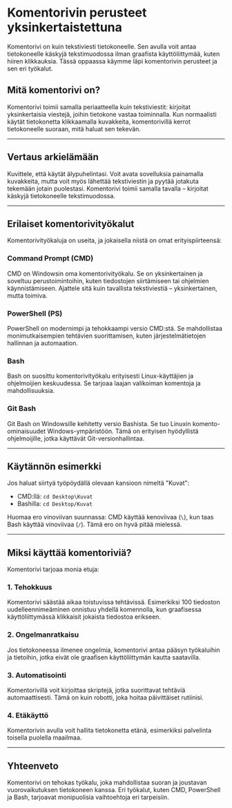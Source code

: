 # Komentorivin perusteet yksinkertaistettuna

Komentorivi on kuin tekstiviesti tietokoneelle. Sen avulla voit antaa tietokoneelle käskyjä tekstimuodossa ilman graafista käyttöliittymää, kuten hiiren klikkauksia. Tässä oppaassa käymme läpi komentorivin perusteet ja sen eri työkalut.

## Mitä komentorivi on?
Komentorivi toimii samalla periaatteella kuin tekstiviestit: kirjoitat yksinkertaisia viestejä, joihin tietokone vastaa toiminnalla. Kun normaalisti käytät tietokonetta klikkaamalla kuvakkeita, komentorivillä kerrot tietokoneelle suoraan, mitä haluat sen tekevän.

---

## Vertaus arkielämään
Kuvittele, että käytät älypuhelintasi. Voit avata sovelluksia painamalla kuvakkeita, mutta voit myös lähettää tekstiviestin ja pyytää jotakuta tekemään jotain puolestasi. Komentorivi toimii samalla tavalla – kirjoitat käskyjä tietokoneelle tekstimuodossa.

---

## Erilaiset komentorivityökalut
Komentorivityökaluja on useita, ja jokaisella niistä on omat erityispiirteensä:

### Command Prompt (CMD)
CMD on Windowsin oma komentorivityökalu. Se on yksinkertainen ja soveltuu perustoimintoihin, kuten tiedostojen siirtämiseen tai ohjelmien käynnistämiseen. Ajattele sitä kuin tavallista tekstiviestiä – yksinkertainen, mutta toimiva.

### PowerShell (PS)
PowerShell on modernimpi ja tehokkaampi versio CMD:stä. Se mahdollistaa monimutkaisempien tehtävien suorittamisen, kuten järjestelmätietojen hallinnan ja automaation.

### Bash
Bash on suosittu komentorivityökalu erityisesti Linux-käyttäjien ja ohjelmoijien keskuudessa. Se tarjoaa laajan valikoiman komentoja ja mahdollisuuksia.

### Git Bash
Git Bash on Windowsille kehitetty versio Bashista. Se tuo Linuxin komento-ominaisuudet Windows-ympäristöön. Tämä on erityisen hyödyllistä ohjelmoijille, jotka käyttävät Git-versionhallintaa.

---

## Käytännön esimerkki
Jos haluat siirtyä työpöydällä olevaan kansioon nimeltä "Kuvat":

- CMD:llä: `cd Desktop\Kuvat`
- Bashilla: `cd Desktop/Kuvat`

Huomaa ero vinoviivan suunnassa: CMD käyttää kenoviivaa (`\`), kun taas Bash käyttää vinoviivaa (`/`). Tämä ero on hyvä pitää mielessä.

---

## Miksi käyttää komentoriviä?
Komentorivi tarjoaa monia etuja:

### 1. Tehokkuus
Komentorivi säästää aikaa toistuvissa tehtävissä. Esimerkiksi 100 tiedoston uudelleennimeäminen onnistuu yhdellä komennolla, kun graafisessa käyttöliittymässä klikkaisit jokaista tiedostoa erikseen.

### 2. Ongelmanratkaisu
Jos tietokoneessa ilmenee ongelmia, komentorivi antaa pääsyn työkaluihin ja tietoihin, jotka eivät ole graafisen käyttöliittymän kautta saatavilla.

### 3. Automatisointi
Komentorivillä voit kirjoittaa skriptejä, jotka suorittavat tehtäviä automaattisesti. Tämä on kuin robotti, joka hoitaa päivittäiset rutiinisi.

### 4. Etäkäyttö
Komentorivin avulla voit hallita tietokonetta etänä, esimerkiksi palvelinta toisella puolella maailmaa.

---

## Yhteenveto
Komentorivi on tehokas työkalu, joka mahdollistaa suoran ja joustavan vuorovaikutuksen tietokoneen kanssa. Eri työkalut, kuten CMD, PowerShell ja Bash, tarjoavat monipuolisia vaihtoehtoja eri tarpeisiin.
